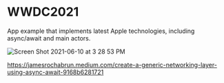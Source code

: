 # WWDC2021

App example that implements latest Apple technologies, including async/await and main actors.


![Screen Shot 2021-06-10 at 3 28 53 PM](https://user-images.githubusercontent.com/5378604/121631880-c78dc800-ca34-11eb-9528-d64a5e71d542.png)

https://jamesrochabrun.medium.com/create-a-generic-networking-layer-using-async-await-9168b6281721
